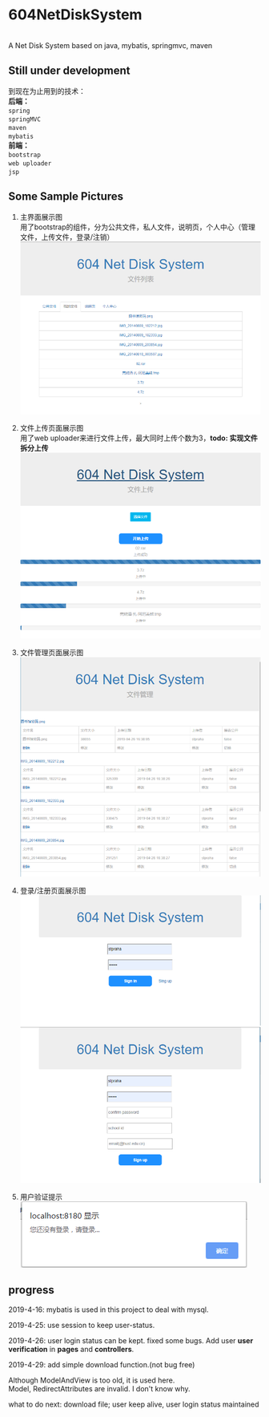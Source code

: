 # 604NetDiskSystem
<br>
A Net Disk System based on java, mybatis, springmvc, maven
<br>

Still under development
-----------------------
到现在为止用到的技术：<br>
<strong>后端：</strong><br>
`spring`<br>
`springMVC`<br>
`maven`<br>
`mybatis`<br>
<strong>前端：</strong><br>
`bootstrap`<br>
`web uploader`<br>
`jsp`<br>

Some Sample Pictures
--------------------
1. 主界面展示图<br>
用了bootstrap的组件，分为公共文件，私人文件，说明页，个人中心（管理文件，上传文件，登录/注销）<br>
![pic1](https://github.com/stpraha/604NetDiskSystem/blob/master/SamplePics/filepageSample.png)

2. 文件上传页面展示图<br>
用了web uploader来进行文件上传，最大同时上传个数为3，<strong>todo: 实现文件拆分上传</strong><br>
![pic2](https://github.com/stpraha/604NetDiskSystem/blob/master/SamplePics/uploadSample.png)

3. 文件管理页面展示图<br>
![pic3](https://github.com/stpraha/604NetDiskSystem/blob/master/SamplePics/filemanageSample.png)

4. 登录/注册页面展示图<br>
![pic4](https://github.com/stpraha/604NetDiskSystem/blob/master/SamplePics/loginSample.png)
![pic5](https://github.com/stpraha/604NetDiskSystem/blob/master/SamplePics/registerSample.png)

4. 用户验证提示<br>
![pic6](https://github.com/stpraha/604NetDiskSystem/blob/master/SamplePics/nologinSample.png)



progress
--------
2019-4-16: mybatis is used in this project to deal with mysql.<br>

2019-4-25: use session to keep user-status.<br>

2019-4-26: user login status can be kept. fixed some bugs. Add user <strong>user verification</strong> in <strong>pages</strong> and <strong>controllers</strong>.<br>

2019-4-29: add simple download function.(not bug free)<br>

Although ModelAndView is too old, it is used here.<br>
Model, RedirectAttributes are invalid. I don't know why.<br>


what to do next: download file; user keep alive, user login status maintained<br>
